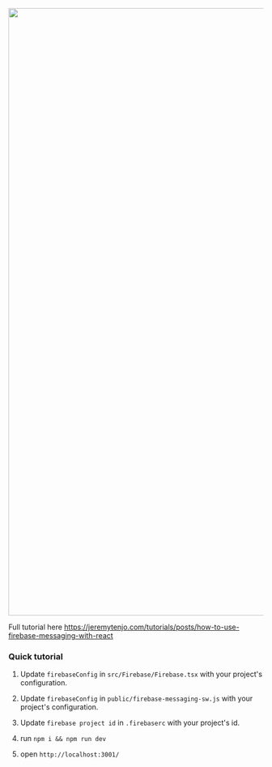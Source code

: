<p align="center">
  <a href="https://how-to-use-firebase-messaging-with-react.vercel.app/" rel="noopener" target="_blank"><img width="1200" src="https://www.jeremytenjo.com/images/banners/how-to-use-firebase-messaging-with-react.png" alt="jeremy banner logo"></a></p>
</p>

Full tutorial here https://jeremytenjo.com/tutorials/posts/how-to-use-firebase-messaging-with-react

### Quick tutorial

1. Update `firebaseConfig` in `src/Firebase/Firebase.tsx` with your project's configuration.

2. Update `firebaseConfig` in `public/firebase-messaging-sw.js` with your project's configuration.

3. Update `firebase project id` in `.firebaserc` with your project's id.

4. run `npm i && npm run dev`

5. open `http://localhost:3001/`
